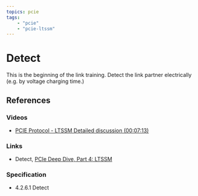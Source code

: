 ```yaml
---
topics: pcie
tags:
    - "pcie"
    - "pcie-ltssm"
---
```


# Detect

This is the beginning of the link training. Detect the link partner electrically (e.g. by voltage charging time.)

## References

### Videos

- [PCIE Protocol - LTSSM Detailed discussion (00:07:13)](https://youtu.be/XN85E0h_1SE?si=iGDPIhYyDFpjfDns&t=433)

### Links

- Detect, [PCIe Deep Dive, Part 4: LTSSM](https://scolton.blogspot.com/2024/01/pcie-deep-dive-part-4-ltssm.html)

### Specification

- 4.2.6.1 Detect

